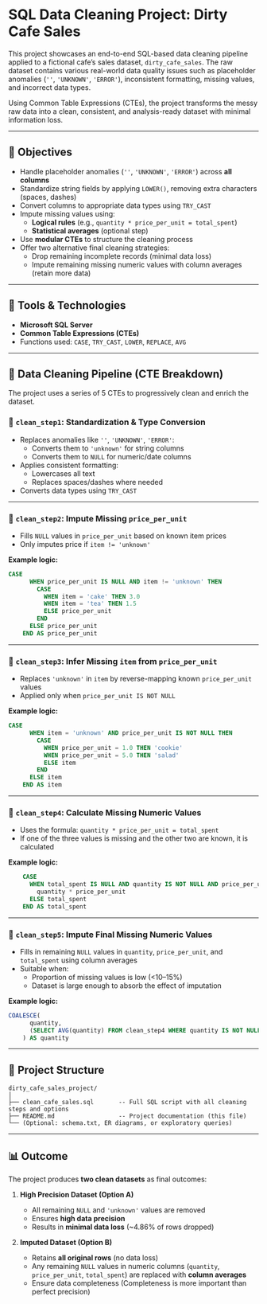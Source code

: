# SQL Data Cleaning Project: Dirty Cafe Sales

This project showcases an end-to-end SQL-based data cleaning pipeline applied to a fictional cafe’s sales dataset, `dirty_cafe_sales`. The raw dataset contains various real-world data quality issues such as placeholder anomalies (`''`, `'UNKNOWN'`, `'ERROR'`), inconsistent formatting, missing values, and incorrect data types.

Using Common Table Expressions (CTEs), the project transforms the messy raw data into a clean, consistent, and analysis-ready dataset with minimal information loss.

---

## 🚀 Objectives

- Handle placeholder anomalies (`''`, `'UNKNOWN'`, `'ERROR'`) across **all columns**
- Standardize string fields by applying `LOWER()`, removing extra characters (spaces, dashes)
- Convert columns to appropriate data types using `TRY_CAST`
- Impute missing values using:
  - **Logical rules** (e.g., `quantity * price_per_unit = total_spent`)
  - **Statistical averages** (optional step)
- Use **modular CTEs** to structure the cleaning process
- Offer two alternative final cleaning strategies:
  - Drop remaining incomplete records (minimal data loss)
  - Impute remaining missing numeric values with column averages (retain more data)

---

## 🧰 Tools & Technologies

- **Microsoft SQL Server**
- **Common Table Expressions (CTEs)**
- Functions used: `CASE`, `TRY_CAST`, `LOWER`, `REPLACE`, `AVG`

---

## 🧼 Data Cleaning Pipeline (CTE Breakdown)

The project uses a series of 5 CTEs to progressively clean and enrich the dataset.

### 🔹 `clean_step1`: Standardization & Type Conversion

- Replaces anomalies like `''`, `'UNKNOWN'`, `'ERROR'`:
  - Converts them to `'unknown'` for string columns
  - Converts them to `NULL` for numeric/date columns
- Applies consistent formatting:
  - Lowercases all text
  - Replaces spaces/dashes where needed
- Converts data types using `TRY_CAST`

---

### 🔹 `clean_step2`: Impute Missing `price_per_unit`

- Fills `NULL` values in `price_per_unit` based on known item prices
- Only imputes price if `item != 'unknown'`

**Example logic:**
```sql
CASE 
      WHEN price_per_unit IS NULL AND item != 'unknown' THEN
        CASE 
          WHEN item = 'cake' THEN 3.0
          WHEN item = 'tea' THEN 1.5
          ELSE price_per_unit
        END
      ELSE price_per_unit
    END AS price_per_unit
```

---

### 🔹 `clean_step3`: Infer Missing `item` from `price_per_unit`

- Replaces `'unknown'` in `item` by reverse-mapping known `price_per_unit` values
- Applied only when `price_per_unit IS NOT NULL`

**Example logic:**
```sql
CASE 
      WHEN item = 'unknown' AND price_per_unit IS NOT NULL THEN
        CASE 
          WHEN price_per_unit = 1.0 THEN 'cookie'
          WHEN price_per_unit = 5.0 THEN 'salad'
          ELSE item
        END
      ELSE item
    END AS item
```

---

### 🔹 `clean_step4`: Calculate Missing Numeric Values

- Uses the formula: `quantity * price_per_unit = total_spent`
- If one of the three values is missing and the other two are known, it is calculated

**Example logic:**
```sql
    CASE 
      WHEN total_spent IS NULL AND quantity IS NOT NULL AND price_per_unit IS NOT NULL THEN 
        quantity * price_per_unit
      ELSE total_spent
    END AS total_spent
```

---

### 🔹 `clean_step5`: Impute Final Missing Numeric Values

- Fills in remaining `NULL` values in `quantity`, `price_per_unit`, and `total_spent` using column averages
- Suitable when:
  - Proportion of missing values is low (<10–15%)
  - Dataset is large enough to absorb the effect of imputation

**Example logic:**
```sql
COALESCE(
      quantity,
      (SELECT AVG(quantity) FROM clean_step4 WHERE quantity IS NOT NULL)
    ) AS quantity
```

---

## 📁 Project Structure

```
dirty_cafe_sales_project/
│
├── clean_cafe_sales.sql       -- Full SQL script with all cleaning steps and options
├── README.md                  -- Project documentation (this file)
└── (Optional: schema.txt, ER diagrams, or exploratory queries)
```

---

## 📊 Outcome

The project produces **two clean datasets** as final outcomes:

1. **High Precision Dataset (Option A)**  
   - All remaining `NULL` and `'unknown'` values are removed  
   - Ensures **high data precision**  
   - Results in **minimal data loss** (~4.86% of rows dropped)

2. **Imputed Dataset (Option B)**  
   - Retains **all original rows** (no data loss)  
   - Any remaining `NULL` values in numeric columns (`quantity`, `price_per_unit`, `total_spent`) are replaced with **column averages**  
   - Ensure data completeness (Completeness is more important than perfect precision)
